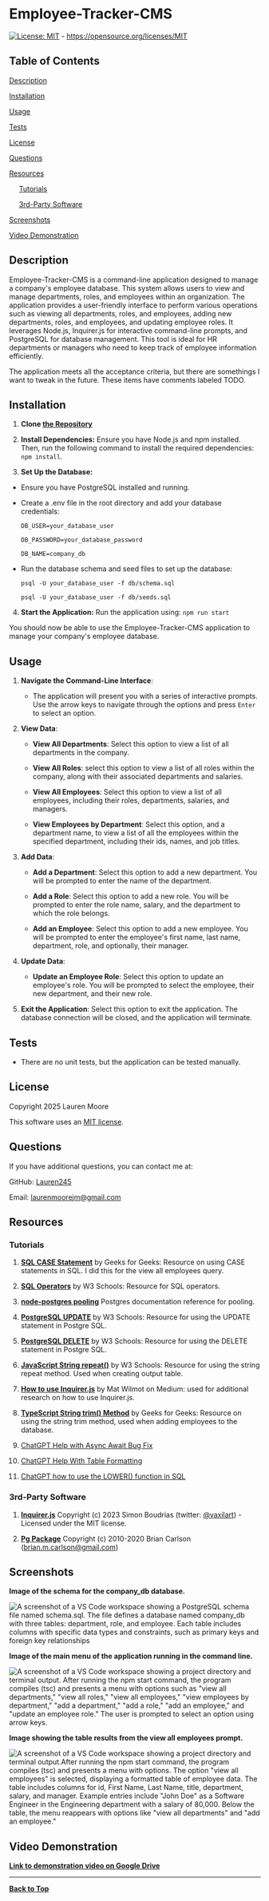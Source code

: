 # Employee-Tracker-CMS

[![License: MIT](https://img.shields.io/badge/License-MIT-yellow.svg)](https://opensource.org/licenses/MIT) - https://opensource.org/licenses/MIT

## Table of Contents 
[Description](#description)

[Installation](#installation)

[Usage](#usage)

[Tests](#tests)

[License](#license)

[Questions](#questions)

[Resources](#resources)

&nbsp;&nbsp;&nbsp;&nbsp;&nbsp;[Tutorials](#tutorials)

&nbsp;&nbsp;&nbsp;&nbsp;&nbsp;[3rd-Party Software](#3rd-party-software)

[Screenshots](#screenshots)

[Video Demonstration](#video-demonstration)

## Description
Employee-Tracker-CMS is a command-line application designed to manage a company's employee database. This system allows users to view and manage departments, roles, and employees within an organization. The application provides a user-friendly interface to perform various operations such as viewing all departments, roles, and employees, adding new departments, roles, and employees, and updating employee roles. It leverages Node.js, Inquirer.js for interactive command-line prompts, and PostgreSQL for database management. This tool is ideal for HR departments or managers who need to keep track of employee information efficiently.

The application meets all the acceptance criteria, but there are somethings I want to tweak in the future. These items have comments labeled TODO.

## Installation
1. **Clone [the Repository](https://github.com/Lauren245/Employee-Tracker-CMS)**

2. **Install Dependencies:** Ensure you have Node.js and npm installed. Then, run the following command to install the required dependencies: ```npm install```.

3. **Set Up the Database:**
- Ensure you have PostgreSQL installed and running.
- Create a .env file in the root directory and add your database credentials: 

    ```DB_USER=your_database_user```

    ```DB_PASSWORD=your_database_password```

    ```DB_NAME=company_db```
- Run the database schema and seed files to set up the database:
    
    ```psql -U your_database_user -f db/schema.sql``` 

    ```psql -U your_database_user -f db/seeds.sql```

4. **Start the Application:** Run the application using: ```npm run start```

You should now be able to use the Employee-Tracker-CMS application to manage your company's employee database.

## Usage
1. **Navigate the Command-Line Interface**: 
    - The application will present you with a series of interactive prompts. Use the arrow keys to navigate through the options and press ```Enter``` to select an option.


2. **View Data**: 
    - **View All Departments**: Select this option to view a list of all departments in the company.

    - **View All Roles**: select this option to view a list of all roles within the company, along with their associated departments and salaries.

    - **View All Employees**: Select this option to view a list of all employees, including their roles, departments, salaries, and managers.

    - **View Employees by Department**: Select this option, and a department name, to view a list of all the employees within the specified department, including their ids, names, and job titles.

3. **Add Data**:
    - **Add a Department**: Select this option to add a new department. You will be prompted to enter the name of the department.

    - **Add a Role**: Select this option to add a new role. You will be prompted to enter the role name, salary, and the department to which the role belongs.

    - **Add an Employee**: Select this option to add a new employee. You will be prompted to enter the employee's first name, last name, department, role, and optionally, their manager.

4. **Update Data**:
    - **Update an Employee Role**: Select this option to update an employee's role. You will be prompted to select the employee, their new department, and their new role.

5. **Exit the Application**: Select this option to exit the application. The database connection will be closed, and the application will terminate.

## Tests
- There are no unit tests, but the application can be tested manually.

## License
Copyright 2025 Lauren Moore

This software uses an [MIT license](https://opensource.org/license/MIT).

## Questions
If you have additional questions, you can contact me at: 

GitHub: [Lauren245](https://github.com/Lauren245)

Email: laurenmoorejm@gmail.com

## Resources

### Tutorials
1. **[SQL CASE Statement](https://www.geeksforgeeks.org/sql-case-statement/)** by Geeks for Geeks: Resource on using CASE statements in SQL. I did this for the view all employees query.

2. **[SQL Operators](https://www.w3schools.com/sql/sql_operators.asp)** by W3 Schools: Resource for SQL operators.

3. **[node-postgres pooling](https://node-postgres.com/features/pooling)**
Postgres documentation reference for pooling. 

4. **[PostgreSQL UPDATE](https://www.w3schools.com/postgresql/postgresql_update.php)** by W3 Schools: Resource for using the UPDATE statement in Postgre SQL.

5. **[PostgreSQL DELETE](https://www.w3schools.com/postgresql/postgresql_delete.php)** by W3 Schools: Resource for using the DELETE statement in Postgre SQL.

6. **[JavaScript String repeat()](https://www.w3schools.com/jsref/jsref_repeat.asp)** by W3 Schools: Resource for using the string repeat method. Used when creating output table.

7. **[How to use Inquirer.js](https://javascript.plainenglish.io/how-to-inquirer-js-c10a4e05ef1f)** by Mat Wilmot on Medium: used for additional research on how to use Inquirer.js.

8. **[TypeScript String trim() Method](https://www.geeksforgeeks.org/typescript-string-trim-method/)** by Geeks for Geeks: Resource on using the string trim method, used when adding employees to the database.

9. [ChatGPT Help with Async Await Bug Fix](https://chatgpt.com/share/676f5311-6e28-8012-b912-fe7942bcb977)

10. [ChatGPT Help With Table Formatting](https://chatgpt.com/share/676f5d3a-279c-8012-8528-486955d4b515)

11. [ChatGPT how to use the LOWER() function in SQL](https://chatgpt.com/share/676f7d34-db7c-8012-8207-339638419efc)

### 3rd-Party Software
1.  **[Inquirer.js](https://github.com/SBoudrias/Inquirer.js)** Copyright (c) 2023 Simon Boudrias (twitter: [@vaxilart](https://twitter.com/Vaxilart)) - Licensed under the MIT license.

2. **[Pg Package](https://www.npmjs.com/package/pg)** Copyright (c) 2010-2020 Brian Carlson (brian.m.carlson@gmail.com)


## Screenshots

**Image of the schema for the company_db database.**

![A screenshot of a VS Code workspace showing a PostgreSQL schema file named schema.sql. The file defines a database named company_db with three tables: department, role, and employee. Each table includes columns with specific data types and constraints, such as primary keys and foreign key relationships](./resources/screenshots/Employee-CMS-Schema.jpg)


**Image of the main menu of the application running in the command line.**

![A screenshot of a VS Code workspace showing a project directory and terminal output. After running the npm start command, the program compiles (tsc) and presents a menu with options such as "view all departments," "view all roles," "view all employees," "view employees by department," "add a department," "add a role," "add an employee," and "update an employee role." The user is prompted to select an option using arrow keys.](./resources/screenshots/Employee-CMS-Main-Menu.jpg)

**Image showing the table results from the view all employees prompt.**

![A screenshot of a VS Code workspace showing a project directory and terminal output.After running the npm start command, the program compiles (tsc) and presents a menu with options. The option "view all employees" is selected, displaying a formatted table of employee data. The table includes columns for id, First Name, Last Name, title, department, salary, and manager. Example entries include "John Doe" as a Software Engineer in the Engineering department with a salary of 80,000. Below the table, the menu reappears with options like "view all departments" and "add an employee."](./resources/screenshots/Employee-CMS-View-All-Employees.jpg)


## Video Demonstration
 **[Link to demonstration video on Google Drive](https://drive.google.com/file/d/1iCmjnRVdJv8BsyRfpNkGC18CrDG4rWhC/view?usp=sharing)**
 
--- 

**[Back to Top](#employee-tracker-cms)**
